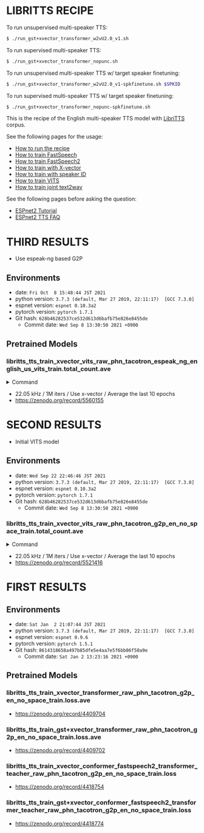 # LIBRITTS RECIPE

To run unsupervised multi-speaker TTS: 
```sh
$ ./run_gst+xvector_transformer_w2vU2.0_v1.sh
```

To run supervised multi-speaker TTS: 
```sh
$ ./run_gst+xvector_transformer_nopunc.sh
```

To run unsupervised multi-speaker TTS w/ target speaker finetuning: 
```sh
$ ./run_gst+xvector_transformer_w2vU2.0_v1-spkfinetune.sh $SPKID
```

To run supervised multi-speaker TTS w/ target speaker finetuning: 
```sh
$ ./run_gst+xvector_transformer_nopunc-spkfinetune.sh
```


This is the recipe of the English multi-speaker TTS model with [LibriTTS](http://www.openslr.org/60) corpus.

See the following pages for the usage:
- [How to run the recipe](../../TEMPLATE/tts1/README.md#how-to-run)
- [How to train FastSpeech](../../TEMPLATE/tts1/README.md#fastspeech-training)
- [How to train FastSpeech2](../../TEMPLATE/tts1/README.md#fastspeech2-training)
- [How to train with X-vector](../../TEMPLATE/tts1/README.md#multi-speaker-model-with-x-vector-training)
- [How to train with speaker ID](../../TEMPLATE/tts1/README.md#multi-speaker-model-with-speaker-id-embedding-training)
- [How to train VITS](../../TEMPLATE/tts1/README.md#vits-training)
- [How to train joint text2wav](../../TEMPLATE/tts1/README.md#joint-text2wav-training)

See the following pages before asking the question:
- [ESPnet2 Tutorial](https://espnet.github.io/espnet/espnet2_tutorial.html)
- [ESPnet2 TTS FAQ](../../TEMPLATE/tts1/README.md#faq)

# THIRD RESULTS

- Use espeak-ng based G2P

## Environments
- date: `Fri Oct  8 15:48:44 JST 2021`
- python version: `3.7.3 (default, Mar 27 2019, 22:11:17)  [GCC 7.3.0]`
- espnet version: `espnet 0.10.3a2`
- pytorch version: `pytorch 1.7.1`
- Git hash: `628b46282537ce532d613d6bafb75e826e8455de`
  - Commit date: `Wed Sep 8 13:30:50 2021 +0900`

## Pretrained Models

### libritts_tts_train_xvector_vits_raw_phn_tacotron_espeak_ng_english_us_vits_train.total_count.ave

<details><summary>Command</summary><div>

```sh
# Prep data directory
./run.sh --stage 1 --stop-stage 1

# Since espeak is super slow, dump phonemized text at first
for dset in train-clean-460 dev-clean test-clean; do
    utils/copy_data_dir.sh data/"${dset}"{,_phn}
    ./pyscripts/utils/convert_text_to_phn.py \
        --nj 32 \
        --g2p espeak_ng_english_us_vits \
        --cleaer tacotron \
        data/"${dset}"{,_phn}/text
done

# Run from stage 2
./run.sh \
    --train_set train-clean-460_phn \
    --valid_set dev-clean_phn \
    --test_sets "dev-clean_phn test-clean_phn" \
    --srctexts "data/train-clean-460_phn/text" \
    --g2p none \
    --cleaner none \
    --stage 2 \
    --min_wav_duration 0.38 \
    --use_xvector true \
    --ngpu 4 \
    --fs 22050 \
    --n_fft 1024 \
    --n_shift 256 \
    --win_length null \
    --dumpdir dump/22k \
    --expdir exp/22k \
    --tts_task gan_tts \
    --feats_extract linear_spectrogram \
    --feats_normalize none \
    --train_config ./conf/tuning/train_xvector_vits.yaml \
    --inference_model train.total_count.ave.pth
```

</div></details>

- 22.05 kHz / 1M iters / Use x-vector / Average the last 10 epochs
- https://zenodo.org/record/5560155


# SECOND RESULTS

- Initial VITS model

## Environments

- date: `Wed Sep 22 22:46:46 JST 2021`
- python version: `3.7.3 (default, Mar 27 2019, 22:11:17)  [GCC 7.3.0]`
- espnet version: `espnet 0.10.3a2`
- pytorch version: `pytorch 1.7.1`
- Git hash: `628b46282537ce532d613d6bafb75e826e8455de`
  - Commit date: `Wed Sep 8 13:30:50 2021 +0900`

### libritts_tts_train_xvector_vits_raw_phn_tacotron_g2p_en_no_space_train.total_count.ave

<details><summary>Command</summary><div>

```sh
./run.sh \
    --stage 1 \
    --min_wav_duration 0.38 \
    --use_xvector true \
    --ngpu 4 \
    --fs 22050 \
    --n_fft 1024 \
    --n_shift 256 \
    --win_length null \
    --dumpdir dump/22k \
    --expdir exp/22k \
    --tts_task gan_tts \
    --feats_extract linear_spectrogram \
    --feats_normalize none \
    --train_config ./conf/tuning/train_xvector_vits.yaml \
    --inference_model train.total_count.ave.pth
```

</div></details>

- 22.05 kHz / 1M iters / Use x-vector / Average the last 10 epochs
- https://zenodo.org/record/5521416


# FIRST RESULTS

## Environments
- date: `Sat Jan  2 21:07:44 JST 2021`
- python version: `3.7.3 (default, Mar 27 2019, 22:11:17)  [GCC 7.3.0]`
- espnet version: `espnet 0.9.6`
- pytorch version: `pytorch 1.5.1`
- Git hash: `8614318658a497b85dfe5e4aa7e5f6bb06f50a9e`
  - Commit date: `Sat Jan 2 13:23:16 2021 +0900`

## Pretrained Models

### libritts_tts_train_xvector_transformer_raw_phn_tacotron_g2p_en_no_space_train.loss.ave
- https://zenodo.org/record/4409704

### libritts_tts_train_gst+xvector_transformer_raw_phn_tacotron_g2p_en_no_space_train.loss.ave
- https://zenodo.org/record/4409702

### libritts_tts_train_xvector_conformer_fastspeech2_transformer_teacher_raw_phn_tacotron_g2p_en_no_space_train.loss
- https://zenodo.org/record/4418754

### libritts_tts_train_gst+xvector_conformer_fastspeech2_transformer_teacher_raw_phn_tacotron_g2p_en_no_space_train.loss
- https://zenodo.org/record/4418774
